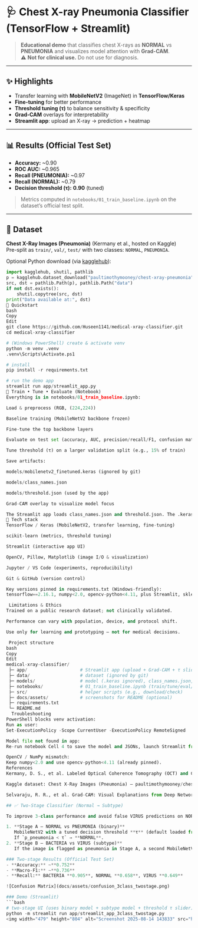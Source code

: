 # 🩺 Chest X-ray Pneumonia Classifier (TensorFlow + Streamlit)

> **Educational demo** that classifies chest X-rays as **NORMAL** vs **PNEUMONIA** and visualizes model attention with **Grad-CAM**.  
> ⚠️ **Not for clinical use.** Do not use for diagnosis.

---

## ✨ Highlights
- Transfer learning with **MobileNetV2** (ImageNet) in **TensorFlow/Keras**
- **Fine-tuning** for better performance
- **Threshold tuning (τ)** to balance sensitivity & specificity
- **Grad-CAM** overlays for interpretability
- **Streamlit app**: upload an X-ray → prediction + heatmap

---

## 📊 Results (Official Test Set)
- **Accuracy:** ~0.90  
- **ROC AUC:** ~0.965  
- **Recall (PNEUMONIA):** ~0.97  
- **Recall (NORMAL):** ~0.79  
- **Decision threshold (τ):** **0.90** (tuned)

> Metrics computed in `notebooks/01_train_baseline.ipynb` on the dataset’s official test split.

---

## 🧠 Dataset
**Chest X-Ray Images (Pneumonia)** (Kermany et al., hosted on Kaggle)  
Pre-split as `train/`, `val/`, `test/` with two classes: `NORMAL`, `PNEUMONIA`.

Optional Python download (via [kagglehub](https://pypi.org/project/kagglehub/)):
```python
import kagglehub, shutil, pathlib
p = kagglehub.dataset_download("paultimothymooney/chest-xray-pneumonia")
src, dst = pathlib.Path(p), pathlib.Path("data")
if not dst.exists():
    shutil.copytree(src, dst)
print("Data available at:", dst)
🚀 Quickstart
bash
Copy
Edit
git clone https://github.com/Huseen1141/medical-xray-classifier.git
cd medical-xray-classifier

# (Windows PowerShell) create & activate venv
python -m venv .venv
.venv\Scripts\Activate.ps1

# install
pip install -r requirements.txt

# run the demo app
streamlit run app/streamlit_app.py
📓 Train • Tune • Evaluate (Notebook)
Everything is in notebooks/01_train_baseline.ipynb:

Load & preprocess (RGB, (224,224))

Baseline training (MobileNetV2 backbone frozen)

Fine-tune the top backbone layers

Evaluate on test set (accuracy, AUC, precision/recall/F1, confusion matrix)

Tune threshold (τ) on a larger validation split (e.g., 15% of train)

Save artifacts:

models/mobilenetv2_finetuned.keras (ignored by git)

models/class_names.json

models/threshold.json (used by the app)

Grad-CAM overlay to visualize model focus

The Streamlit app loads class_names.json and threshold.json. The .keras model stays local (to keep the repo light).
🧰 Tech stack
TensorFlow / Keras (MobileNetV2, transfer learning, fine-tuning)

scikit-learn (metrics, threshold tuning)

Streamlit (interactive app UI)

OpenCV, Pillow, Matplotlib (image I/O & visualization)

Jupyter / VS Code (experiments, reproducibility)

Git & GitHub (version control)

Key versions pinned in requirements.txt (Windows-friendly):
tensorflow==2.16.1, numpy<2.0, opencv-python<4.11, plus Streamlit, sklearn, etc.

 Limitations & Ethics
Trained on a public research dataset; not clinically validated.

Performance can vary with population, device, and protocol shift.

Use only for learning and prototyping — not for medical decisions.

 Project structure
bash
Copy
Edit
medical-xray-classifier/
 ├─ app/                    # Streamlit app (upload + Grad-CAM + τ slider)
 ├─ data/                   # dataset (ignored by git)
 ├─ models/                 # model (.keras ignored), class_names.json, threshold.json
 ├─ notebooks/              # 01_train_baseline.ipynb (train/tune/eval/Grad-CAM)
 ├─ src/                    # helper scripts (e.g., download/check)
 ├─ docs/assets/            # screenshots for README (optional)
 ├─ requirements.txt
 └─ README.md
  Troubleshooting
PowerShell blocks venv activation:
Run as user:
Set-ExecutionPolicy -Scope CurrentUser -ExecutionPolicy RemoteSigned

Model file not found in app:
Re-run notebook Cell 4 to save the model and JSONs, launch Streamlit from the project root.

OpenCV / NumPy mismatch:
Keep numpy<2.0 and use opencv-python<4.11 (already pinned).
References
Kermany, D. S., et al. Labeled Optical Coherence Tomography (OCT) and Chest X-Ray Images for Classification.

Kaggle dataset: Chest X-Ray Images (Pneumonia) — paultimothymooney/chest-xray-pneumonia

Selvaraju, R. R., et al. Grad-CAM: Visual Explanations from Deep Networks via Gradient-based Localization.

## ✅ Two-Stage Classifier (Normal → Subtype)

To improve 3-class performance and avoid false VIRUS predictions on NORMAL images, we use a **two-stage pipeline**:

1. **Stage A — NORMAL vs PNEUMONIA (binary)**  
   MobileNetV2 with a tuned decision threshold **τ** (default loaded from `models/threshold.json`).  
   If `p_pneumonia < τ` ⇒ **NORMAL**.
2. **Stage B — BACTERIA vs VIRUS (subtype)**  
   If the image is flagged as pneumonia in Stage A, a second MobileNetV2 predicts **BACTERIA** vs **VIRUS**.

### Two-stage Results (Official Test Set)
- **Accuracy:** ~**0.752**  
- **Macro-F1:** ~**0.736**  
- **Recall:** BACTERIA **0.905**, NORMAL **0.658**, VIRUS **0.649**

![Confusion Matrix](docs/assets/confusion_3class_twostage.png)

### Demo (Streamlit)
```bash
# two-stage UI (uses binary model + subtype model + threshold τ slider)
python -m streamlit run app/streamlit_app_3class_twostage.py
<img width="479" height="804" alt="Screenshot 2025-08-14 143833" src="https://github.com/user-attachments/assets/6c0d33d8-4007-4f60-9fe4-b4b7e6abf187" />
